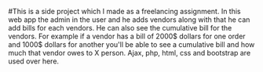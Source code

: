 #This is a side project which I made as a freelancing assignment. In this web app the admin in the user and he adds vendors along with that he can add bills for each vendors. He can also see the cumulative bill for the vendors. For example if a vendor has a bill of 2000$ dollars for one order and 1000$ dollars for another you'll be able to see a cumulative bill and how much that vendor owes to X person. Ajax, php, html, css and bootstrap are used over here.
